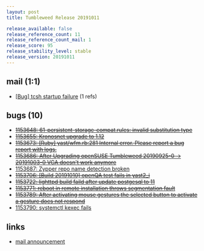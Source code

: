```yaml
---
layout: post
title: Tumbleweed Release 20191011

release_available: false
release_reference_count: 11
release_reference_count_mail: 1
release_score: 95
release_stability_level: stable
release_version: 20191011
---
```


## mail (1:1)

- [\[Bug\] tcsh startup failure](https://lists.opensuse.org/opensuse-factory/2019-10/msg00083.html) (1 refs)

## bugs (10)

<!--more-->

- ~~[1153648: 61-persistent-storage-compat.rules: invalid substitution type](https://bugzilla.opensuse.org/show_bug.cgi?id=1153648)~~
- ~~[1153655: Kronosnet upgrade to 1.12](https://bugzilla.opensuse.org/show_bug.cgi?id=1153655)~~
- ~~[1153673: \[Ruby\] yast/wfm.rb:281 Internal error. Please report a bug report with logs.](https://bugzilla.opensuse.org/show_bug.cgi?id=1153673)~~
- ~~[1153686: After Upgrading openSUSE Tumbleweed  20190925-0 -> 20191003-0 VGA doesn't work anymore](https://bugzilla.opensuse.org/show_bug.cgi?id=1153686)~~
- [1153687: Zypper repo name detection broken](https://bugzilla.opensuse.org/show_bug.cgi?id=1153687)
- ~~[1153706: \[Build 20191010\] openQA test fails in yast2_i](https://bugzilla.opensuse.org/show_bug.cgi?id=1153706)~~
- ~~[1153722: lighttpd build faild after update postgesql to 11](https://bugzilla.opensuse.org/show_bug.cgi?id=1153722)~~
- ~~[1153771: reboot in remote installation throws segmentation fault](https://bugzilla.opensuse.org/show_bug.cgi?id=1153771)~~
- ~~[1153789: After activating mouse gestures the selected button to activate a gesture does not respond](https://bugzilla.opensuse.org/show_bug.cgi?id=1153789)~~
- [1153790: systemctl kexec fails](https://bugzilla.opensuse.org/show_bug.cgi?id=1153790)



## links

- [mail announcement](https://lists.opensuse.org/opensuse-factory/2019-10/msg00082.html)
